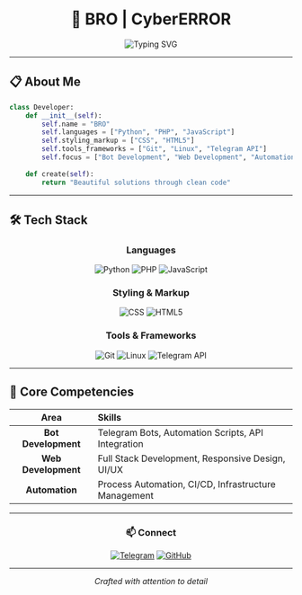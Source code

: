 <div align="center">

# 👋 BRO | CyberERROR

<img src="https://readme-typing-svg.herokuapp.com?font=Fira+Code&size=22&duration=3000&pause=1000&color=1E3A8A&center=true&vCenter=true&width=435&lines=Developer+%7C+Engineer;Building+Digital+Solutions" alt="Typing SVG" />

</div>

---

## 📋 About Me

```python
class Developer:
    def __init__(self):
        self.name = "BRO"
        self.languages = ["Python", "PHP", "JavaScript"]
        self.styling_markup = ["CSS", "HTML5"]
        self.tools_frameworks = ["Git", "Linux", "Telegram API"]
        self.focus = ["Bot Development", "Web Development", "Automation"]
    
    def create(self):
        return "Beautiful solutions through clean code"
```

---

## 🛠️ Tech Stack

<div align="center">

### Languages
![Python](https://img.shields.io/badge/Python-1E3A8A?style=for-the-badge&logo=python&logoColor=white)
![PHP](https://img.shields.io/badge/PHP-%23777BB4.svg?style=for-the-badge&logo=php&logoColor=white)
![JavaScript](https://img.shields.io/badge/JavaScript-%23323330.svg?style=for-the-badge&logo=javascript&logoColor=%23F7DF1E)

### Styling & Markup
![CSS](https://img.shields.io/badge/CSS3-1572B6?style=for-the-badge&logo=css3&logoColor=white)
![HTML5](https://img.shields.io/badge/HTML5-E34F26?style=for-the-badge&logo=html5&logoColor=white)

### Tools & Frameworks
![Git](https://img.shields.io/badge/Git-1E3A8A?style=for-the-badge&logo=git&logoColor=white)
![Linux](https://img.shields.io/badge/Linux-000000?style=for-the-badge&logo=linux&logoColor=white)
![Telegram API](https://img.shields.io/badge/Telegram_API-1E3A8A?style=for-the-badge&logo=telegram&logoColor=white)

</div>

---

## 💼 Core Competencies

<div align="center">

| Area | Skills |
|:---:|:---|
| **Bot Development** | Telegram Bots, Automation Scripts, API Integration |
| **Web Development** | Full Stack Development, Responsive Design, UI/UX |
| **Automation** | Process Automation, CI/CD, Infrastructure Management |

</div>

---

<div align="center">

### 📫 Connect

[![Telegram](https://img.shields.io/badge/Telegram-1E3A8A?style=for-the-badge&logo=telegram&logoColor=white)](https://t.me/brolzt)
[![GitHub](https://img.shields.io/badge/GitHub-181717?style=for-the-badge&logo=github&logoColor=white)](https://github.com/CyberERROR)

---

*Crafted with attention to detail*

</div>
